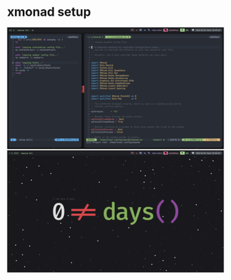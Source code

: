 # xmonad setup

![xmonad Rice](https://raw.githubusercontent.com/primalkaze/xmonad/main/screenshot.png)
![xmonad Rice](https://raw.githubusercontent.com/primalkaze/xmonad/main/screenshot1.png)
